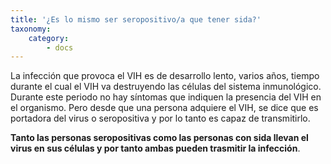 ```yaml
---
title: '¿Es lo mismo ser seropositivo/a que tener sida?'
taxonomy:
    category:
        - docs
---
```


La infección que provoca el VIH es de desarrollo lento, varios años, tiempo durante el cual el VIH va destruyendo las células del sistema inmunológico. Durante este periodo no hay síntomas que indiquen la presencia del VIH en el organismo. Pero desde que una persona adquiere el VIH, se dice que es portadora del virus o seropositiva y por lo tanto es capaz de transmitirlo.

**Tanto las personas seropositivas como las personas con sida llevan el virus en sus células y por tanto ambas pueden trasmitir la infección**.